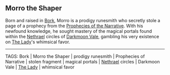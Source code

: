 ## Morro the Shaper

Born and raised in [Bork](../Places/Bork.md), Morro is a prodigy runesmith who secretly stole a page of a prophecy from the [Prophecies of the Narrative](../Artifacts/Prophecies%20of%20the%20Narrative.md). With his newfound knowledge, he sought mastery of the magical portals found within the [Nethrael](../Lore/Nethrael.md) circles of [Darkmoon Vale](../Places/Darkmoon%20Vale.md), gambling his very existence on [The Lady](../Gods/The%20Lady.md)'s whimsical favor.


---
TAGS: Bork | Morro the Shaper | prodigy runesmith | Prophecies of Narrative | stolen fragment | magical portals | [Nethrael](../Lore/Nethrael.md) circles | Darkmoon Vale | [The Lady](../Gods/The%20Lady.md) | whimsical favor

